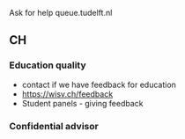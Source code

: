 
Ask for help
queue.tudelft.nl


## CH

### Education quality
- contact  if we have feedback for education
- https://wisv.ch/feedback
- Student panels - giving feedback

### Confidential advisor 